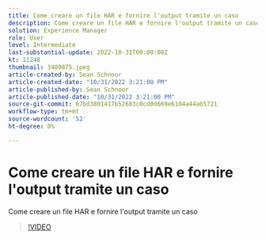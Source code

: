 ```yaml
---
title: Come creare un file HAR e fornire l'output tramite un caso
description: Come creare un file HAR e fornire l'output tramite un caso
solution: Experience Manager
role: User
level: Intermediate
last-substantial-update: 2022-10-31T00:00:00Z
kt: 11248
thumbnail: 3409875.jpeg
article-created-by: Sean Schnoor
article-created-date: "10/31/2022 3:21:00 PM"
article-published-by: Sean Schnoor
article-published-date: "10/31/2022 3:21:00 PM"
source-git-commit: 67bd3801417b52683c0cd0d669e6104a44ab5721
workflow-type: tm+mt
source-wordcount: '52'
ht-degree: 0%

---
```



# Come creare un file HAR e fornire l&#39;output tramite un caso

Come creare un file HAR e fornire l&#39;output tramite un caso

>[!VIDEO](https://video.tv.adobe.com/v/3409875/?quality=12&learn=on)

